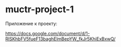 # muctr-project-1
Приложение к проекту:

https://docs.google.com/document/d/1-RlSKhbFV5fueF13baghElmBepYW_fkJr5KhiExBxwQ/
